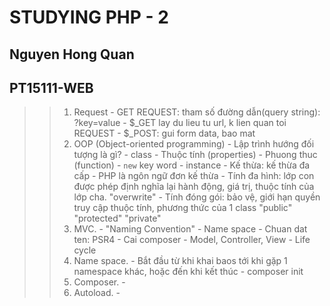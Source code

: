 # STUDYING PHP - 2
## Nguyen Hong Quan
## PT15111-WEB
>>1. Request
    - GET REQUEST: tham số đường dẫn(query string): ?key=value
    - $_GET lay du lieu tu url, k lien quan toi REQUEST
    - $_POST: gui form data, bao mat
>>2. OOP (Object-oriented programming)
    - Lập trình hướng đối tượng là gì?
    - class
    - Thuộc tính (properties)
    - Phuong thuc (function)
    - `new` key word
    - instance
    - Kế thừa: kế thừa đa cấp
    - PHP là ngôn ngữ đơn kế thừa
    - Tính đa hình: lớp con được phép định nghĩa lại hành động, giá trị, thuộc tính của lớp cha. "overwrite"
    - Tính đóng gói: bảo vệ, giới hạn quyền truy cập thuộc tính, phương thức của 1 class "public" "protected" "private"
>>3. MVC.
    - "Naming Convention"
    - Name space
    - Chuan dat ten: PSR4
    - Cai composer
    - Model, Controller, View
    - Life cycle
>>4. Name space.
    - Bắt đầu từ khi khai baos tới khi gặp 1 namespace khác, hoặc đến khi kết thúc
    - composer init
>>5. Composer.
    -
>>6. Autoload.
    -
